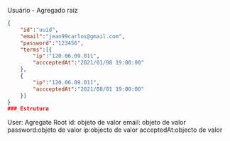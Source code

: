 Usuário - Agregado raiz
```json
{
    "id":"uuid",
    "email":"jean99carlos@gmail.com",
    "password":"123456",
    "terms":[{
        "ip":"120.06.09.011",
        "accceptedAt":"2021/01/08 19:00:00"
    },
    {
        "ip":"120.06.09.011",
        "accceptedAt":"2021/08/01 19:00:00" 
    }]
}
### Estrutura
```
User: Agregate Root
id: objeto de valor
email: objeto de valor
password:objeto de valor
ip:objecto de valor
acceptedAt:objecto de valor